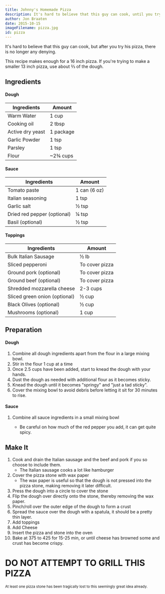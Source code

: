 ```yaml
---
title: Johnny's Homemade Pizza
description: It's hard to believe that this guy can cook, until you try his pizza
author: Jon Braaten
date: 2015-10-15
imageFilename: pizza.jpg
id: pizza
---
```


It's hard to believe that this guy can cook, but after you try his pizza, there is no longer any denying.

This recipe makes enough for a 16 inch pizza. If you're trying to make a smaller 13 inch pizza, use about ⅔ of the dough.

## Ingredients

#### Dough

| Ingredients      | Amount    |
| ---------------- | --------- |
| Warm Water       | 1 cup     |
| Cooking oil      | 2 tbsp    |
| Active dry yeast | 1 package |
| Garlic Powder    | 1 tsp     |
| Parsley          | 1 tsp     |
| Flour            | ~2¾ cups  |

#### Sauce

| Ingredients                 | Amount       |
| --------------------------- | ------------ |
| Tomato paste                | 1 can (6 oz) |
| Italian seasoning           | 1 tsp        |
| Garlic salt                 | ½ tsp        |
| Dried red pepper (optional) | ¼ tsp        |
| Basil (optional)            | ½ tsp        |

#### Toppings

| Ingredients                   | Amount         |
| ----------------------------- | -------------- |
| Bulk Italian Sausage          | ½ lb           |
| Sliced pepperoni              | To cover pizza |
| Ground pork (optional)        | To cover pizza |
| Ground beef (optional)        | To cover pizza |
| Shredded mozzarella cheese    | 2-3 cups       |
| Sliced green onion (optional) | ½ cup          |
| Black Olives (optional)       | ½ cup          |
| Mushrooms (optional)          | 1 cup          |

## Preparation

#### Dough

1. Combine all dough ingredients apart from the flour in a large mixing bowl.
1. Stir in the flour 1 cup at a time
1. Once 2.5 cups have been added, start to knead the dough with your hands.
1. Dust the dough as needed with additional flour as it becomes sticky.
1. Knead the dough until it becomes "springy" and "just a tad sticky".
1. Cover the mixing bowl to avoid debris before letting it sit for 30 minutes to rise.

#### Sauce

1. Combine all sauce ingredients in a small mixing bowl

   - Be careful on how much of the red pepper you add, it can get quite spicy.

## Make It

1. Cook and drain the Italian sausage and the beef and pork if you so choose to include them.
   - The Italian sausage cooks a lot like hamburger
1. Cover the pizza stone with wax paper
   - The wax paper is useful so that the dough is not pressed into the pizza stone, making removing it later difficult.
1. Press the dough into a circle to cover the stone
1. Flip the dough over directly onto the stone, thereby removing the wax paper.
1. Pinch/roll over the outer edge of the dough to form a crust
1. Spread the sauce over the dough with a spatula, it should be a pretty thin layer.
1. Add toppings
1. Add Cheese
1. Insert the pizza and stone into the oven
1. Bake at 375 to 425 for 15-25 min, or until cheese has browned some and crust has become crispy.

# DO NOT ATTEMPT TO GRILL THIS PIZZA

<sup>At least one pizza stone has been tragically lost to this seemingly great idea already.</sup>
